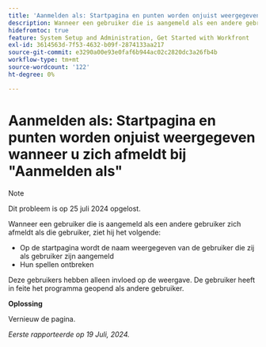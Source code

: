 ```yaml
---
title: 'Aanmelden als: Startpagina en punten worden onjuist weergegeven wanneer u zich afmeldt bij Aanmelden als'
description: Wanneer een gebruiker die is aangemeld als een andere gebruiker zich afmeldt als die gebruiker, ziet hij of zij de volgende problemen op zijn of haar startscherm.
hidefromtoc: true
feature: System Setup and Administration, Get Started with Workfront
exl-id: 3614563d-7f53-4632-b09f-2874133aa217
source-git-commit: e3290a00e93e0faf6b944ac02c2820dc3a26fb4b
workflow-type: tm+mt
source-wordcount: '122'
ht-degree: 0%

---
```


# Aanmelden als: Startpagina en punten worden onjuist weergegeven wanneer u zich afmeldt bij &quot;Aanmelden als&quot;

>[!NOTE]
>
>Dit probleem is op 25 juli 2024 opgelost.

Wanneer een gebruiker die is aangemeld als een andere gebruiker zich afmeldt als die gebruiker, ziet hij het volgende:

* Op de startpagina wordt de naam weergegeven van de gebruiker die zij als gebruiker zijn aangemeld
* Hun spellen ontbreken

Deze gebruikers hebben alleen invloed op de weergave. De gebruiker heeft in feite het programma geopend als andere gebruiker.

**Oplossing**

Vernieuw de pagina.

_Eerste rapporteerde op 19 Juli, 2024._
